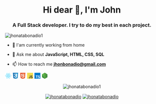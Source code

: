 <h1 align="center">Hi dear 👋, I'm John</h1>
<h3 align="center">A Full Stack developer. I try to do my best in each project.</h3>
<p align="left"> <img src="https://komarev.com/ghpvc/?username=jhonatabonadio1" alt="jhonatabonadio1" /> </p>

- 🔭 I'am currently working from home

- 💬 Ask me about **JavaScript, HTML, CSS, SQL**

- 📫 How to reach me **jhonbonadio@gmail.com**

<p align="left"><img src="https://raw.githubusercontent.com/devicons/devicon/0d6c64dbbf311879f7d563bfc3ccf559f9ed111c/icons/react/react-original.svg" alt="react" width="20" height="20"/> <img src="https://raw.githubusercontent.com/devicons/devicon/0d6c64dbbf311879f7d563bfc3ccf559f9ed111c/icons/css3/css3-original.svg" alt="css3" width="20" height="20"/> <img src="https://raw.githubusercontent.com/devicons/devicon/0d6c64dbbf311879f7d563bfc3ccf559f9ed111c/icons/html5/html5-original.svg" alt="html5" width="20" height="20"/> <img src="https://raw.githubusercontent.com/devicons/devicon/0d6c64dbbf311879f7d563bfc3ccf559f9ed111c/icons/javascript/javascript-original.svg" alt="javascript" width="20" height="20"/> <img src="https://raw.githubusercontent.com/devicons/devicon/0d6c64dbbf311879f7d563bfc3ccf559f9ed111c/icons/typescript/typescript-original.svg" alt="typescript" width="20" height="20"/> <img src="https://raw.githubusercontent.com/devicons/devicon/0d6c64dbbf311879f7d563bfc3ccf559f9ed111c/icons/nodejs/nodejs-original.svg" alt="nodejs" width="20" height="20"/></p><p align="center"> <img src="https://github-readme-stats.vercel.app/api?username=jhonatabonadio1&show_icons=true" alt="jhonatabonadio1" /> </p>

<p align="center">
<a href="https://www.facebook.com/jhonata.bonadio.564" target="blank"><img align="center" src="https://cdn.jsdelivr.net/npm/simple-icons@3.0.1/icons/facebook.svg" alt="jhonatabonadio" height="20" width="20" /></a>
<a href="https://instagram.com/jhonbonadio" target="blank"><img align="center" src="https://cdn.jsdelivr.net/npm/simple-icons@3.0.1/icons/instagram.svg" alt="jhonatabonadio" height="20" width="20" /></a>
</p>
